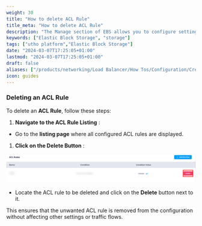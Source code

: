 ```yaml
---
weight: 30
title: "How to delete ACL Rule"
title_meta: "How to delete ACL Rule"
description: "The Manage section of EBS allows you to configure settings, resize volumes, attach or detach them from instances, and destroy volumes when no longer needed."
keywords: ["Elastic Block Storage", "storage"]
tags: ["utho platform","Elastic Block Storage"]
date: "2024-03-07T17:25:05+01:00"
lastmod: "2024-03-07T17:25:05+01:00"
draft: false 
aliases: ["/products/networking/Load Balancer/How Tos/Configuration/Create frontend/How to delete ACL Rule"]
icon: guides
---
```

### **Deleting an ACL Rule**

To delete an **ACL Rule**, follow these steps:

1. **Navigate to the ACL Rule Listing** :

* Go to the **listing page** where all configured ACL rules are displayed.

1. **Click on the Delete Button** :

![1743684353739](image/index/1743684353739.png)

* Locate the ACL rule to be deleted and click on the **Delete** button next to it.

This ensures that the unwanted ACL rule is removed from the configuration without affecting other settings or traffic flows.

